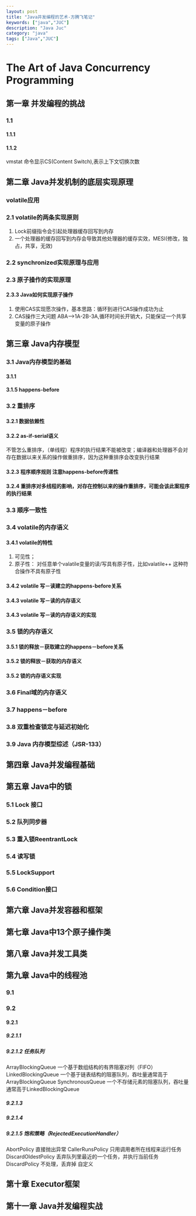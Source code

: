```yaml
---
layout: post
title: "Java并发编程的艺术-方腾飞笔记"
keywords: ["java","JUC"]
description: "Java Juc"
category: "java"
tags: ["Java","JUC"]
---
```


# The Art of Java Concurrency Programming

## 第一章 并发编程的挑战

### 1.1

#### 1.1.1

#### 1.1.2 
vmstat 命令显示CS(Content Switch),表示上下文切换次数

## 第二章 Java并发机制的底层实现原理

### volatile应用

### 2.1 volatile的两条实现原则
>
1. Lock前缀指令会引起处理器缓存回写到内存
2. 一个处理器的缓存回写到内存会导致其他处理器的缓存实效，MESI(修改，独占，共享，无效)

### 2.2 synchronized实现原理与应用

### 2.3 原子操作的实现原理

#### 2.3.3 Java如何实现原子操作
>
1. 使用CAS实现愿次操作，基本思路：循环到进行CAS操作成功为止
2. CAS操作三大问题 ABA-->1A-2B-3A,循环时间长开销大，只能保证一个共享变量的原子操作

## 第三章 Java内存模型

### 3.1 Java内存模型的基础

#### 3.1.1

#### 3.1.5 happens-before

### 3.2  重排序

#### 3.2.1 数据依赖性

#### 3.2.2 as-if-serial语义

不管怎么重排序，（单线程）程序的执行结果不能被改变；编译器和处理器不会对存在数据以来关系的操作做重排序，因为这种重排序会改变执行结果

#### 3.2.3 程序顺序规则  注意happens-before传递性

#### 3.2.4 重排序对多线程的影响，对存在控制以来的操作重排序，可能会该此案程序的执行结果

### 3.3  顺序一致性

### 3.4  volatile的内存语义

#### 3.4.1 volatile的特性
>
1. 可见性；
2. 原子性： 对任意单个valatile变量的读/写具有原子性，比如valatile++ 这种符合操作不具有原子性

#### 3.4.2 volatile 写－读建立的happens-before关系

#### 3.4.3 volatile 写－读的内存语义

#### 3.4.3 volatile 写－读的内存语义的实现

### 3.5  锁的内存语义

#### 3.5.1 锁的释放－获取建立的happens－before关系

#### 3.5.2 锁的释放－获取的内存语义

#### 3.5.2 锁的内存语义实现

### 3.6  Final域的内存语义

### 3.7  happens－before

### 3.8   双重检查锁定与延迟初始化

### 3.9  Java  内存模型综述（JSR-133）


## 第四章 Java并发编程基础

## 第五章 Java中的锁

### 5.1 Lock 接口

### 5.2 队列同步器

### 5.3 重入锁ReentrantLock

### 5.4 读写锁

### 5.5 LockSupport

### 5.6 Condition接口

## 第六章 Java并发容器和框架

## 第七章 Java中13个原子操作类

## 第八章 Java并发工具类

## 第九章 Java中的线程池

### 9.1
### 9.2
#### 9.2.1
##### 9.2.1.1
##### 9.2.1.2 任务队列
ArrayBlockingQueue 一个基于数组结构的有界阻塞对列（FIFO）
LinkedBlockingQueue 一个基于链表结构的阻塞队列，吞吐量通常高于ArrayBlockingQueue
SynchronousQueue  一个不存储元素的阻塞队列，吞吐量通常高于LinkedBlockingQueue
##### 9.2.1.3
##### 9.2.1.4
##### 9.2.1.5 饱和策略（RejectedExecutionHandler）
AbortPolicy 直接抛出异常
CallerRunsPolicy 只用调用者所在线程来运行任务
DiscardOldestPolicy 丢弃队列里最近的一个任务，并执行当前任务
DiscardPolicy 不处理，丢弃掉
自定义


## 第十章 Executor框架

## 第十一章 Java并发编程实战
